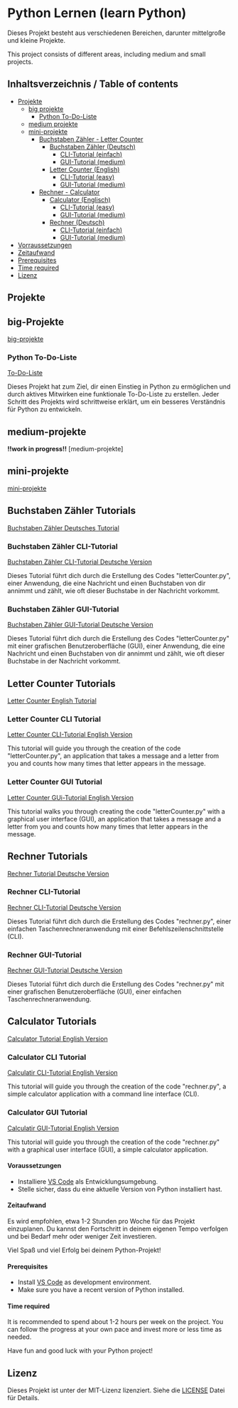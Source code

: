 # Python Lernen (learn Python)

Dieses Projekt besteht aus verschiedenen Bereichen, darunter mittelgroße und kleine Projekte.

This project consists of different areas, including medium and small projects.


## Inhaltsverzeichnis / Table of contents

- [Projekte](#projekte)
    - [big projekte](#big-projekte)
        - [Python To-Do-Liste](#python-to-do-liste)
    - [medium projekte](#medium-projekte)
    - [mini-projekte](#mini-projekte)
        - [Buchstaben Zähler - Letter Counter](#buchstaben-zähler-tutorials)
            - [Buchstaben Zähler (Deutsch)](#buchstaben-zähler-tutorials)
                - [CLI-Tutorial (einfach)](#buchstaben-zähler-cli-tutorial)
                - [GUI-Tutorial (medium)](#buchstaben-zähler-gui-tutorial)
            - [Letter Counter (English)](#letter-counter-tutorials)
                - [CLI-Tutorial (easy)](#letter-counter-cli-tutorial)
                - [GUI-Tutorial (medium)](#letter-counter-gui-tutorial)
        - [Rechner - Calculator](#rechner-tutorials)
            - [Calculator (Englisch)](#calculator-tutorials)
                - [CLI-Tutorial (easy)](#rechner-cli-tutorial)
                - [GUI-Tutorial (medium)](#rechner-gui-tutorial)
            - [Rechner (Deutsch)](#rechner-tutorials)
                - [CLI-Tutorial (einfach)](#rechner-cli-tutorial)
                - [GUI-Tutorial (medium)](#rechner-gui-tutorial)
- [Vorraussetzungen](#voraussetzungen)
- [Zeitaufwand](#zeitaufwand)
- [Prerequisites](#prerequisites)
- [Time required](#time-required)
- [Lizenz](#lizenz)



## Projekte


## big-Projekte
[big-projekte](https://github.com/Satisfraction/Python-Lernen/tree/main/big-projekte)

### Python To-Do-Liste
[To-Do-Liste](https://github.com/Satisfraction/Python-Lernen/tree/main/big%20projekte/To-Do-Liste)

Dieses Projekt hat zum Ziel, dir einen Einstieg in Python zu ermöglichen und durch aktives Mitwirken eine funktionale To-Do-Liste zu erstellen. Jeder Schritt des Projekts wird schrittweise erklärt, um ein besseres Verständnis für Python zu entwickeln.


## medium-projekte
**!!work in progress!!**
[medium-projekte]

## mini-projekte
[mini-projekte](https://github.com/Satisfraction/Python-Lernen/tree/main/mini-projekte)

## Buchstaben Zähler Tutorials
[Buchstaben Zähler Deutsches Tutorial](https://github.com/Satisfraction/Python-Lernen/tree/main/mini-projekte/Buchstaben%20Z%C3%A4hler%20-%20Letter%20Counter/Buchstaben%20Z%C3%A4hler%20(Deutsch))

### Buchstaben Zähler CLI-Tutorial
[Buchstaben Zähler CLI-Tutorial Deutsche Version](https://github.com/Satisfraction/Python-Lernen/tree/main/mini-projekte/Buchstaben%20Z%C3%A4hler%20-%20Letter%20Counter/Buchstaben%20Z%C3%A4hler%20(Deutsch)/CLI-Tutorial%20(einfach))

Dieses Tutorial führt dich durch die Erstellung des Codes "letterCounter.py", einer Anwendung, die eine Nachricht und einen Buchstaben von dir annimmt und zählt, wie oft dieser Buchstabe in der Nachricht vorkommt.

### Buchstaben Zähler GUI-Tutorial
[Buchstaben Zähler GUI-Tutorial Deutsche Version](https://github.com/Satisfraction/Python-Lernen/tree/main/mini-projekte/Buchstaben%20Z%C3%A4hler%20-%20Letter%20Counter/Buchstaben%20Z%C3%A4hler%20(Deutsch)/GUI-Tutorial%20(medium))

Dieses Tutorial führt dich durch die Erstellung des Codes "letterCounter.py" mit einer grafischen Benutzeroberfläche (GUI), einer Anwendung, die eine Nachricht und einen Buchstaben von dir annimmt und zählt, wie oft dieser Buchstabe in der Nachricht vorkommt.


## Letter Counter Tutorials
[Letter Counter English Tutorial](https://github.com/Satisfraction/Python-Lernen/tree/main/mini-projekte/Buchstaben%20Z%C3%A4hler%20-%20Letter%20Counter/Letter%20Counter%20(Englisch))

### Letter Counter CLI Tutorial
[Letter Counter CLI-Tutorial English Version](https://github.com/Satisfraction/Python-Lernen/tree/main/mini-projekte/Buchstaben%20Z%C3%A4hler%20-%20Letter%20Counter/Letter%20Counter%20(Englisch)/CLI-Tutorial%20(easy))

This tutorial will guide you through the creation of the code "letterCounter.py", an application that takes a message and a letter from you and counts how many times that letter appears in the message.

### Letter Counter GUI Tutorial
[Letter Counter GUi-Tutorial English Version](https://github.com/Satisfraction/Python-Lernen/tree/main/mini-projekte/Buchstaben%20Z%C3%A4hler%20-%20Letter%20Counter/Letter%20Counter%20(Englisch)/GUI-Tutorial%20(medium))

This tutorial walks you through creating the code "letterCounter.py" with a graphical user interface (GUI), an application that takes a message and a letter from you and counts how many times that letter appears in the message.


## Rechner Tutorials
[Rechner Tutorial Deutsche Version](https://github.com/Satisfraction/Python-Lernen/tree/main/mini-projekte/Rechner%20-%20Calculator/Rechner%20(Deutsch))

### Rechner CLI-Tutorial
[Rechner CLI-Tutorial Deutsche Version](https://github.com/Satisfraction/Python-Lernen/tree/main/mini-projekte/Rechner%20-%20Calculator/Rechner%20(Deutsch)/CLI-Tutorial%20(einfach))

Dieses Tutorial führt dich durch die Erstellung des Codes "rechner.py", einer einfachen Taschenrechneranwendung mit einer Befehlszeilenschnittstelle (CLI).

### Rechner GUI-Tutorial
[Rechner GUI-Tutorial Deutsche Version](https://github.com/Satisfraction/Python-Lernen/tree/main/mini-projekte/Rechner%20-%20Calculator/Rechner%20(Deutsch)/GUI-Tutorial%20(medium))

Dieses Tutorial führt dich durch die Erstellung des Codes "rechner.py" mit einer grafischen Benutzeroberfläche (GUI), einer einfachen Taschenrechneranwendung.


## Calculator Tutorials
[Calculator Tutorial English Version](https://github.com/Satisfraction/Python-Lernen/tree/main/mini-projekte/Rechner%20-%20Calculator/Calculator%20(Englisch))

### Calculator CLI Tutorial
[Calculatir CLI-Tutorial English Version](https://github.com/Satisfraction/Python-Lernen/tree/main/mini-projekte/Rechner%20-%20Calculator/Calculator%20(Englisch)/CLI-Tutorial%20(easy))

This tutorial will guide you through the creation of the code "rechner.py", a simple calculator application with a command line interface (CLI).

### Calculator GUI Tutorial
[Calculatir GUI-Tutorial English Version](https://github.com/Satisfraction/Python-Lernen/tree/main/mini-projekte/Rechner%20-%20Calculator/Calculator%20(Englisch)/GUI-Tutorial%20(medium))

This tutorial will guide you through the creation of the code "rechner.py" with a graphical user interface (GUI), a simple calculator application.


#### Voraussetzungen

- Installiere [VS Code](https://code.visualstudio.com/) als Entwicklungsumgebung.
- Stelle sicher, dass du eine aktuelle Version von Python installiert hast.

#### Zeitaufwand

Es wird empfohlen, etwa 1-2 Stunden pro Woche für das Projekt einzuplanen. Du kannst den Fortschritt in deinem eigenen Tempo verfolgen und bei Bedarf mehr oder weniger Zeit investieren.

Viel Spaß und viel Erfolg bei deinem Python-Projekt!


#### Prerequisites

- Install [VS Code](https://code.visualstudio.com/) as development environment.
- Make sure you have a recent version of Python installed.

#### Time required

It is recommended to spend about 1-2 hours per week on the project. You can follow the progress at your own pace and invest more or less time as needed.

Have fun and good luck with your Python project!


## Lizenz

Dieses Projekt ist unter der MIT-Lizenz lizenziert. Siehe die [LICENSE](LICENSE) Datei für Details.